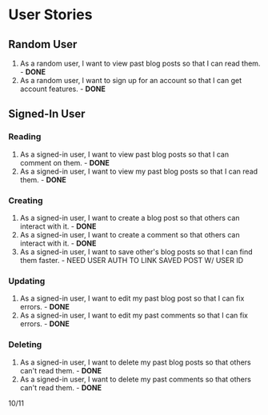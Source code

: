 # User Stories
## Random User
1. As a random user, I want to view past blog posts so that I can read them. - **DONE**
2. As a random user, I want to sign up for an account so that I can get account features. - **DONE**  

## Signed-In User
### Reading
1. As a signed-in user, I want to view past blog posts so that I can comment on them. - **DONE**
2. As a signed-in user, I want to view my past blog posts so that I can read them. - **DONE**  

### Creating
1. As a signed-in user, I want to create a blog post so that others can interact with it. - **DONE**
2. As a signed-in user, I want to create a comment so that others can interact with it. - **DONE**
3. As a signed-in user, I want to save other's blog posts so that I can find them faster. - NEED USER AUTH TO LINK SAVED POST W/ USER ID

### Updating
1. As a signed-in user, I want to edit my past blog post so that I can fix errors. - **DONE**
2. As a signed-in user, I want to edit my past comments so that I can fix errors. - **DONE**  
   
### Deleting
1. As a signed-in user, I want to delete my past blog posts so that others can't read them. - **DONE**  
2. As a signed-in user, I want to delete my past comments so that others can't read them. - **DONE**  

10/11
